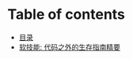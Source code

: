 # Table of contents

* [目录](README.md)
* [软技能: 代码之外的生存指南精要](ruan-ji-neng-dai-ma-zhi-wai-de-sheng-cun-zhi-nan-jing-yao.md)


